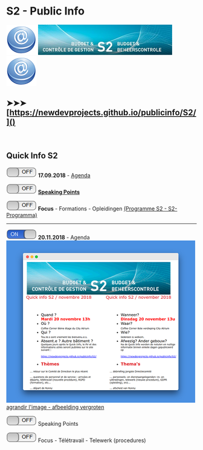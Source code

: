 <link rel="stylesheet" href="S2.css">

# S2 - Public Info

![](at.png) ![](header.jpg) ![](at.png)

## &#10148;&#10148;&#10148; [https://newdevprojects.github.io/publicinfo/S2/]()

&nbsp;

## Quick Info S2

![](off.png) **17.09.2018** - [Agenda](Invit_Uitnod.png)  

![](off.png) [**Speaking Points**](20180917_SpPts.md)

![](off.png) **Focus** - Formations - Opleidingen [(Programme S2 - S2-Programma)](S2_GOP_2019-23.pdf)

---

![](on.png) **20.11.2018** - Agenda  
![](20181120_Agenda_smaller.png)  
[agrandir l'image - afbeelding vergroten](20181120_Agenda.png)

![](off.png) Speaking Points

![](off.png) Focus - Télétravail - Telewerk (procedures)

